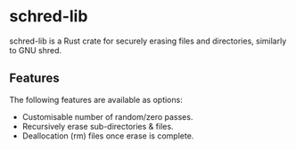 # schred-lib

schred-lib is a Rust crate for securely erasing files and directories, similarly to GNU shred.

## Features

The following features are available as options:

* Customisable number of random/zero passes.
* Recursively erase sub-directories & files.
* Deallocation (rm) files once erase is complete.
